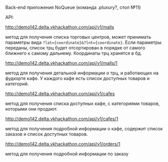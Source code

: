 Back-end приложения NoQueue (команда .pluxury?, стол №11)

API:

http://demo142.delta.vkhackathon.com/api/v1/malls

метод для получения списка торговых центров, может принимать параметры вида `?lat={coordinate}&?lnt={coordinate}`.
Если параметры переданы, список трц будет отсортирован в порядке от самого ближнего к самому дальнему. Координаты трц хранятся в бд.


http://demo142.delta.vkhackathon.com/api/v1/malls/1

метод для получения детальной информации о трц, и работающих на фудкорте кафе. У каждого кафе есть список доступных товаров и категорий.


http://demo142.delta.vkhackathon.com/api/v1/cafes

метод для получения списка доступных кафе, с категориями товаров, которыми они продают.


http://demo142.delta.vkhackathon.com/api/v1/cafes/1

метод для получения подробной информации о кафе, содержит список заказов и список доступных товаров.


http://demo142.delta.vkhackathon.com/api/v1/orders/1

метод для получения подробной информации по заказу